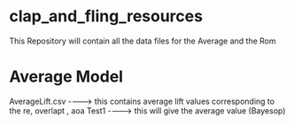 # clap_and_fling_resources
This Repository will contain all the data files for the Average and the Rom 

# Average Model
AverageLift.csv  ----> this contains average lift values corresponding to the re, overlapt , aoa
Test1 ----> this will give the average value (Bayesop)
